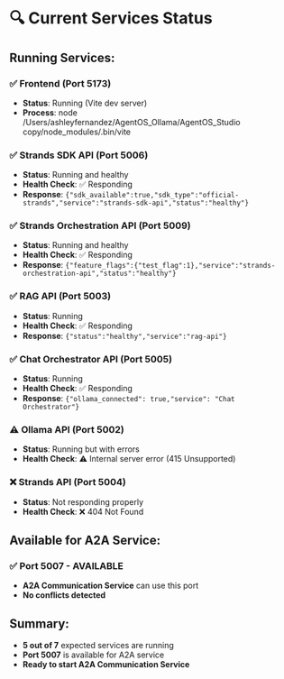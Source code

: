 # 🔍 Current Services Status

## **Running Services:**

### **✅ Frontend (Port 5173)**
- **Status**: Running (Vite dev server)
- **Process**: node /Users/ashleyfernandez/AgentOS_Ollama/AgentOS_Studio copy/node_modules/.bin/vite

### **✅ Strands SDK API (Port 5006)**
- **Status**: Running and healthy
- **Health Check**: ✅ Responding
- **Response**: `{"sdk_available":true,"sdk_type":"official-strands","service":"strands-sdk-api","status":"healthy"}`

### **✅ Strands Orchestration API (Port 5009)**
- **Status**: Running and healthy
- **Health Check**: ✅ Responding
- **Response**: `{"feature_flags":{"test_flag":1},"service":"strands-orchestration-api","status":"healthy"}`

### **✅ RAG API (Port 5003)**
- **Status**: Running
- **Health Check**: ✅ Responding
- **Response**: `{"status":"healthy","service":"rag-api"}`

### **✅ Chat Orchestrator API (Port 5005)**
- **Status**: Running
- **Health Check**: ✅ Responding
- **Response**: `{"ollama_connected": true,"service": "Chat Orchestrator"}`

### **⚠️ Ollama API (Port 5002)**
- **Status**: Running but with errors
- **Health Check**: ⚠️ Internal server error (415 Unsupported)

### **❌ Strands API (Port 5004)**
- **Status**: Not responding properly
- **Health Check**: ❌ 404 Not Found

## **Available for A2A Service:**

### **✅ Port 5007 - AVAILABLE**
- **A2A Communication Service** can use this port
- **No conflicts detected**

## **Summary:**
- **5 out of 7** expected services are running
- **Port 5007** is available for A2A service
- **Ready to start A2A Communication Service**




